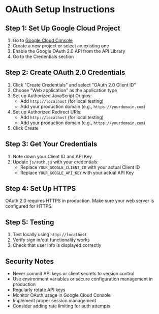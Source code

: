 # OAuth Setup Instructions

## Step 1: Set Up Google Cloud Project
1. Go to [Google Cloud Console](https://console.cloud.google.com/)
2. Create a new project or select an existing one
3. Enable the Google OAuth 2.0 API from the API Library
4. Go to the Credentials section

## Step 2: Create OAuth 2.0 Credentials
1. Click "Create Credentials" and select "OAuth 2.0 Client ID"
2. Choose "Web application" as the application type
3. Set up Authorized JavaScript Origins:
   - Add `http://localhost` (for local testing)
   - Add your production domain (e.g., `https://yourdomain.com`)
4. Set up Authorized Redirect URIs:
   - Add `http://localhost` (for local testing)
   - Add your production domain (e.g., `https://yourdomain.com`)
5. Click Create

## Step 3: Get Your Credentials
1. Note down your Client ID and API Key
2. Update `js/auth.js` with your credentials:
   - Replace `YOUR_GOOGLE_CLIENT_ID` with your actual Client ID
   - Replace `YOUR_GOOGLE_API_KEY` with your actual API Key

## Step 4: Set Up HTTPS
OAuth 2.0 requires HTTPS in production. Make sure your web server is configured for HTTPS.

## Step 5: Testing
1. Test locally using `http://localhost`
2. Verify sign in/out functionality works
3. Check that user info is displayed correctly

## Security Notes
- Never commit API keys or client secrets to version control
- Use environment variables or secure configuration management in production
- Regularly rotate API keys
- Monitor OAuth usage in Google Cloud Console
- Implement proper session management
- Consider adding rate limiting for auth attempts